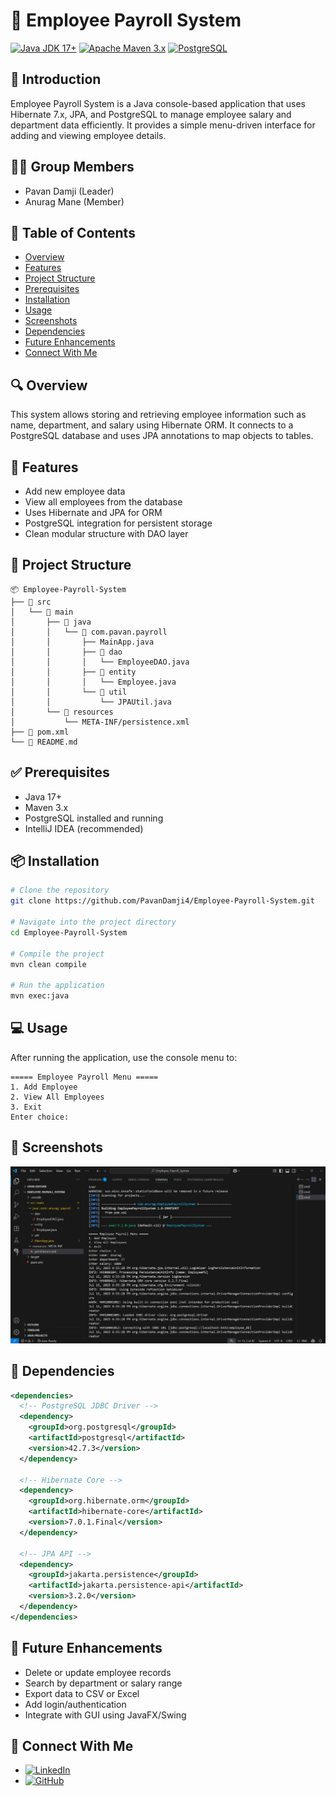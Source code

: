 # 💼 Employee Payroll System

[![Java JDK 17+](https://img.shields.io/badge/Java-JDK17%2B-blue?style=for-the-badge)](https://www.oracle.com/java/)
[![Apache Maven 3.x](https://img.shields.io/badge/Maven-3.x-orange?style=for-the-badge)](https://maven.apache.org/)
[![PostgreSQL](https://img.shields.io/badge/PostgreSQL-15%2B-blue?style=for-the-badge)](https://www.postgresql.org/)

## 📘 Introduction

Employee Payroll System is a Java console-based application that uses Hibernate 7.x, JPA, and PostgreSQL to manage employee salary and department data efficiently. It provides a simple menu-driven interface for adding and viewing employee details.

## 👨‍💻 Group Members

- Pavan Damji (Leader)  
- Anurag Mane (Member)

## 📑 Table of Contents

- [Overview](#-overview)
- [Features](#-features)
- [Project Structure](#-project-structure)
- [Prerequisites](#-prerequisites)
- [Installation](#-installation)
- [Usage](#-usage)
- [Screenshots](#-screenshots)
- [Dependencies](#-dependencies)
- [Future Enhancements](#-future-enhancements)
- [Connect With Me](#-connect-with-me)

## 🔍 Overview

This system allows storing and retrieving employee information such as name, department, and salary using Hibernate ORM. It connects to a PostgreSQL database and uses JPA annotations to map objects to tables.

## 🚀 Features

- Add new employee data  
- View all employees from the database  
- Uses Hibernate and JPA for ORM  
- PostgreSQL integration for persistent storage  
- Clean modular structure with DAO layer  

## 📁 Project Structure

```
📦 Employee-Payroll-System
├── 📁 src
│   └── 📁 main
│       ├── 📁 java
│       │   └── 📁 com.pavan.payroll
│       │       ├── MainApp.java
│       │       ├── 📁 dao
│       │       │   └── EmployeeDAO.java
│       │       ├── 📁 entity
│       │       │   └── Employee.java
│       │       └── 📁 util
│       │           └── JPAUtil.java
│       └── 📁 resources
│           └── META-INF/persistence.xml
├── 📄 pom.xml
└── 📄 README.md
```

## ✅ Prerequisites

- Java 17+  
- Maven 3.x  
- PostgreSQL installed and running  
- IntelliJ IDEA (recommended)

## 📦 Installation

```bash
# Clone the repository
git clone https://github.com/PavanDamji4/Employee-Payroll-System.git

# Navigate into the project directory
cd Employee-Payroll-System

# Compile the project
mvn clean compile

# Run the application
mvn exec:java
```

## 💻 Usage

After running the application, use the console menu to:

```
===== Employee Payroll Menu =====
1. Add Employee
2. View All Employees
3. Exit
Enter choice:
```

## 📸 Screenshots

![App Screenshot](Images/scre.jpg)


## 🧩 Dependencies

```xml
<dependencies>
  <!-- PostgreSQL JDBC Driver -->
  <dependency>
    <groupId>org.postgresql</groupId>
    <artifactId>postgresql</artifactId>
    <version>42.7.3</version>
  </dependency>

  <!-- Hibernate Core -->
  <dependency>
    <groupId>org.hibernate.orm</groupId>
    <artifactId>hibernate-core</artifactId>
    <version>7.0.1.Final</version>
  </dependency>

  <!-- JPA API -->
  <dependency>
    <groupId>jakarta.persistence</groupId>
    <artifactId>jakarta.persistence-api</artifactId>
    <version>3.2.0</version>
  </dependency>
</dependencies>
```

## 🔮 Future Enhancements

- Delete or update employee records  
- Search by department or salary range  
- Export data to CSV or Excel  
- Add login/authentication  
- Integrate with GUI using JavaFX/Swing  

## 🔗 Connect With Me

- [![LinkedIn](https://img.shields.io/badge/LinkedIn-pavan--damji--984608319-blue?logo=linkedin&style=flat-square)](https://www.linkedin.com/in/pavan-damji-984608319/)
- [![GitHub](https://img.shields.io/badge/GitHub-PavanDamji4-black?logo=github&style=flat-square)](https://github.com/PavanDamji4)
